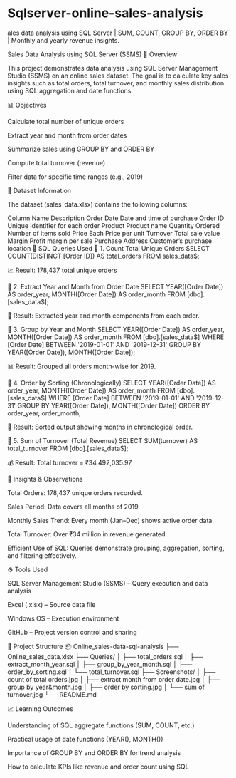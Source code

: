 # Sqlserver-online-sales-analysis
ales data analysis using SQL Server | SUM, COUNT, GROUP BY, ORDER BY | Monthly and yearly revenue insights.


Sales Data Analysis using SQL Server (SSMS)
📘 Overview

This project demonstrates data analysis using SQL Server Management Studio (SSMS) on an online sales dataset.
The goal is to calculate key sales insights such as total orders, total turnover, and monthly sales distribution using SQL aggregation and date functions.

📊 Objectives

Calculate total number of unique orders

Extract year and month from order dates

Summarize sales using GROUP BY and ORDER BY

Compute total turnover (revenue)

Filter data for specific time ranges (e.g., 2019)

🧩 Dataset Information

The dataset (sales_data.xlsx) contains the following columns:

Column Name	Description
Order Date	Date and time of purchase
Order ID	Unique identifier for each order
Product	Product name
Quantity Ordered	Number of items sold
Price Each	Price per unit
Turnover	Total sale value
Margin	Profit margin per sale
Purchase Address	Customer’s purchase location
🧠 SQL Queries Used
🔹 1. Count Total Unique Orders
SELECT 
    COUNT(DISTINCT [Order ID]) AS total_orders
FROM sales_data$;


📈 Result: 178,437 total unique orders

🔹 2. Extract Year and Month from Order Date
SELECT 
    YEAR([Order Date]) AS order_year,
    MONTH([Order Date]) AS order_month
FROM [dbo].[sales_data$];


🧩 Result: Extracted year and month components from each order.

🔹 3. Group by Year and Month
SELECT 
    YEAR([Order Date]) AS order_year,
    MONTH([Order Date]) AS order_month
FROM [dbo].[sales_data$]
WHERE [Order Date] BETWEEN '2019-01-01' AND '2019-12-31'
GROUP BY 
    YEAR([Order Date]), 
    MONTH([Order Date]);


📊 Result: Grouped all orders month-wise for 2019.

🔹 4. Order by Sorting (Chronologically)
SELECT 
    YEAR([Order Date]) AS order_year,
    MONTH([Order Date]) AS order_month
FROM [dbo].[sales_data$]
WHERE [Order Date] BETWEEN '2019-01-01' AND '2019-12-31'
GROUP BY 
    YEAR([Order Date]), 
    MONTH([Order Date])
ORDER BY 
    order_year, 
    order_month;


📅 Result: Sorted output showing months in chronological order.

🔹 5. Sum of Turnover (Total Revenue)
SELECT 
    SUM(turnover) AS total_turnover
FROM [dbo].[sales_data$];


💰 Result: Total turnover = ₹34,492,035.97

🧾 Insights & Observations

Total Orders: 178,437 unique orders recorded.

Sales Period: Data covers all months of 2019.

Monthly Sales Trend: Every month (Jan–Dec) shows active order data.

Total Turnover: Over ₹34 million in revenue generated.

Efficient Use of SQL: Queries demonstrate grouping, aggregation, sorting, and filtering effectively.

⚙️ Tools Used

SQL Server Management Studio (SSMS) – Query execution and data analysis

Excel (.xlsx) – Source data file

Windows OS – Execution environment

GitHub – Project version control and sharing

📁 Project Structure
📦 Online_sales-data-sql-analysis
├── Online_sales_data.xlsx
├── Queries/
│   ├── total_orders.sql
│   ├── extract_month_year.sql
│   ├── group_by_year_month.sql
│   ├── order_by_sorting.sql
│   └── total_turnover.sql
├── Screenshots/
│   ├── count of total orders.jpg
│   ├── extract month from order date.jpg
│   ├── group by year&month.jpg
│   ├── order by sorting.jpg
│   └── sum of turnover.jpg
└── README.md

📈 Learning Outcomes

Understanding of SQL aggregate functions (SUM, COUNT, etc.)

Practical usage of date functions (YEAR(), MONTH())

Importance of GROUP BY and ORDER BY for trend analysis

How to calculate KPIs like revenue and order count using SQL
